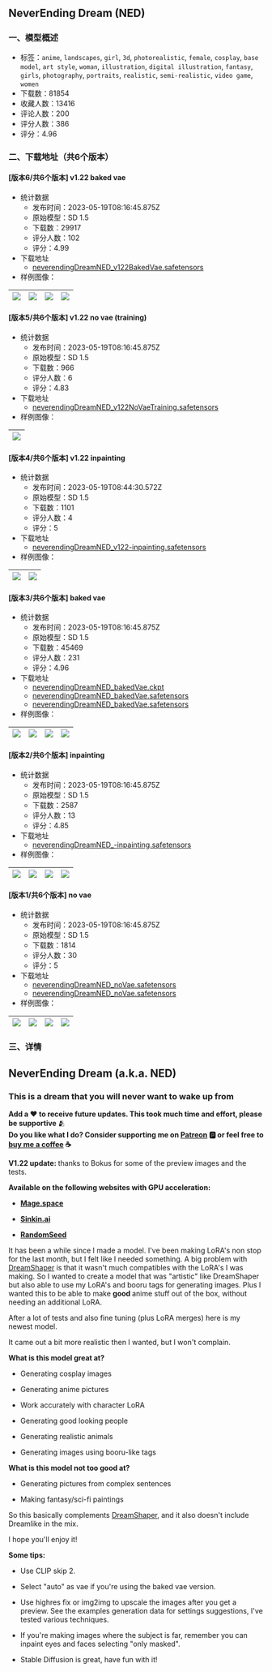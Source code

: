 ## NeverEnding Dream (NED)
### 一、模型概述

- 标签：`anime`, `landscapes`, `girl`, `3d`, `photorealistic`, `female`, `cosplay`, `base model`, `art style`, `woman`, `illustration`, `digital illustration`, `fantasy`, `girls`, `photography`, `portraits`, `realistic`, `semi-realistic`, `video game`, `women`
- 下载数：81854
- 收藏人数：13416
- 评论人数：200
- 评分人数：386
- 评分：4.96

### 二、下载地址（共6个版本）

#### [版本6/共6个版本] v1.22 baked vae

- 统计数据
  - 发布时间：2023-05-19T08:16:45.875Z
  - 原始模型：SD 1.5
  - 下载数：29917
  - 评分人数：102
  - 评分：4.99
- 下载地址
  - [neverendingDreamNED_v122BakedVae.safetensors](https://civitai.com/api/download/models/64094)
- 样例图像：

| <img src="https://image.civitai.com/xG1nkqKTMzGDvpLrqFT7WA/991f0217-2501-4106-957a-fcc7643f7061/width=450/707744.jpeg" /> | <img src="https://image.civitai.com/xG1nkqKTMzGDvpLrqFT7WA/75742154-cabd-4b7f-82e1-c788a7b73138/width=450/707747.jpeg" /> | <img src="https://image.civitai.com/xG1nkqKTMzGDvpLrqFT7WA/29815cd2-52fd-459d-9772-60e8ac85cc52/width=450/707794.jpeg" /> | <img src="https://image.civitai.com/xG1nkqKTMzGDvpLrqFT7WA/70168c9b-ac60-4b86-a442-6fba309df226/width=450/707743.jpeg" /> |
| ---- | ---- | ---- | ---- |

#### [版本5/共6个版本] v1.22 no vae (training)

- 统计数据
  - 发布时间：2023-05-19T08:16:45.875Z
  - 原始模型：SD 1.5
  - 下载数：966
  - 评分人数：6
  - 评分：4.83
- 下载地址
  - [neverendingDreamNED_v122NoVaeTraining.safetensors](https://civitai.com/api/download/models/68310)
- 样例图像：

| <img src="https://image.civitai.com/xG1nkqKTMzGDvpLrqFT7WA/55831d1e-f494-4543-8ac3-0051aeef6b75/width=450/761704.jpeg" /> |
| ---- |

#### [版本4/共6个版本] v1.22 inpainting

- 统计数据
  - 发布时间：2023-05-19T08:44:30.572Z
  - 原始模型：SD 1.5
  - 下载数：1101
  - 评分人数：4
  - 评分：5
- 下载地址
  - [neverendingDreamNED_v122-inpainting.safetensors](https://civitai.com/api/download/models/74750)
- 样例图像：

| <img src="https://image.civitai.com/xG1nkqKTMzGDvpLrqFT7WA/a2332729-2fe2-4792-889b-bd52cc3a7aa5/width=450/835279.jpeg" /> | <img src="https://image.civitai.com/xG1nkqKTMzGDvpLrqFT7WA/f8a4d7ab-2f7b-460f-a9d9-ab8f9674595d/width=450/835365.jpeg" /> |
| ---- | ---- |

#### [版本3/共6个版本] baked vae

- 统计数据
  - 发布时间：2023-05-19T08:16:45.875Z
  - 原始模型：SD 1.5
  - 下载数：45469
  - 评分人数：231
  - 评分：4.96
- 下载地址
  - [neverendingDreamNED_bakedVae.ckpt](https://civitai.com/api/download/models/11925?type=Model&format=PickleTensor&size=full&fp=fp16)
  - [neverendingDreamNED_bakedVae.safetensors](https://civitai.com/api/download/models/11925?type=Model&format=SafeTensor&size=full&fp=fp16)
  - [neverendingDreamNED_bakedVae.safetensors](https://civitai.com/api/download/models/11925)
- 样例图像：

| <img src="https://image.civitai.com/xG1nkqKTMzGDvpLrqFT7WA/b58bd267-9df8-45dc-7543-4e62101cad00/width=450/114053.jpeg" /> | <img src="https://image.civitai.com/xG1nkqKTMzGDvpLrqFT7WA/126aa6e8-f03c-4241-88b6-a31df5a14200/width=450/121861.jpeg" /> | <img src="https://image.civitai.com/xG1nkqKTMzGDvpLrqFT7WA/84616767-6ddf-40ae-a3ba-9b2fec1f9b00/width=450/114072.jpeg" /> | <img src="https://image.civitai.com/xG1nkqKTMzGDvpLrqFT7WA/c0f34ee2-a4f1-40ad-bc35-81e8261a0800/width=450/114071.jpeg" /> |
| ---- | ---- | ---- | ---- |

#### [版本2/共6个版本] inpainting

- 统计数据
  - 发布时间：2023-05-19T08:16:45.875Z
  - 原始模型：SD 1.5
  - 下载数：2587
  - 评分人数：13
  - 评分：4.85
- 下载地址
  - [neverendingDreamNED_-inpainting.safetensors](https://civitai.com/api/download/models/12732)
- 样例图像：

| <img src="https://image.civitai.com/xG1nkqKTMzGDvpLrqFT7WA/16bd5647-d13f-43ff-2e42-0f0a3c519c00/width=450/122938.jpeg" /> | <img src="https://image.civitai.com/xG1nkqKTMzGDvpLrqFT7WA/33b5452f-e824-49ae-5e12-00904e96a800/width=450/122937.jpeg" /> | <img src="https://image.civitai.com/xG1nkqKTMzGDvpLrqFT7WA/1fd9191e-8854-492f-c4a9-607ade2be900/width=450/122936.jpeg" /> | <img src="https://image.civitai.com/xG1nkqKTMzGDvpLrqFT7WA/80d2dad3-df45-4982-5d1c-66e3d06e9800/width=450/122935.jpeg" /> |
| ---- | ---- | ---- | ---- |

#### [版本1/共6个版本] no vae

- 统计数据
  - 发布时间：2023-05-19T08:16:45.875Z
  - 原始模型：SD 1.5
  - 下载数：1814
  - 评分人数：30
  - 评分：5
- 下载地址
  - [neverendingDreamNED_noVae.safetensors](https://civitai.com/api/download/models/11931?type=Model&format=SafeTensor&size=full&fp=fp16)
  - [neverendingDreamNED_noVae.safetensors](https://civitai.com/api/download/models/11931)
- 样例图像：

| <img src="https://image.civitai.com/xG1nkqKTMzGDvpLrqFT7WA/b58bd267-9df8-45dc-7543-4e62101cad00/width=450/114129.jpeg" /> | <img src="https://image.civitai.com/xG1nkqKTMzGDvpLrqFT7WA/84616767-6ddf-40ae-a3ba-9b2fec1f9b00/width=450/114128.jpeg" /> | <img src="https://image.civitai.com/xG1nkqKTMzGDvpLrqFT7WA/c0f34ee2-a4f1-40ad-bc35-81e8261a0800/width=450/114127.jpeg" /> | <img src="https://image.civitai.com/xG1nkqKTMzGDvpLrqFT7WA/24aadf96-f63e-4e1a-cba4-e85ade137800/width=450/114126.jpeg" /> |
| ---- | ---- | ---- | ---- |


### 三、详情
<h2>NeverEnding Dream (a.k.a. NED)</h2><h3><strong>This is a dream that you will never want to wake up from</strong></h3><p><strong>Add a ❤️ to receive future updates. This took much time and effort, please be supportive </strong>🫂<br /><strong>Do you like what I do? Consider supporting me on </strong><a target="_blank" rel="ugc" href="https://www.patreon.com/Lykon275"><strong>Patreon</strong></a><strong> 🅿️ or feel free to </strong><a target="_blank" rel="ugc" href="https://snipfeed.co/lykon"><strong>buy me a coffee</strong></a><strong> ☕</strong></p><p><strong>V1.22 update: </strong>thanks to Bokus for some of the preview images and the tests.</p><p><strong>Available on the following websites with GPU acceleration:</strong></p><ul><li><p><a target="_blank" rel="ugc" href="https://www.mage.space/"><strong>Mage.space</strong></a></p></li><li><p><a target="_blank" rel="ugc" href="http://Sinkin.ai"><strong>Sinkin.ai</strong></a></p></li><li><p><a rel="ugc" href="https://randomseed.co/model/59"><strong>RandomSeed</strong></a></p></li></ul><p></p><p>It has been a while since I made a model. I've been making LoRA's non stop for the last month, but I felt like I needed something. A big problem with <a target="_blank" rel="ugc" href="https://civitai.com/models/4384">DreamShaper</a> is that it wasn't much compatibles with the LoRA's I was making. So I wanted to create a model that was "artistic" like DreamShaper but also able to use my LoRA's and booru tags for generating images. Plus I wanted this to be able to make <strong>good </strong>anime stuff out of the box, without needing an additional LoRA.</p><p>After a lot of tests and also fine tuning (plus LoRA merges) here is my newest model.</p><p>It came out a bit more realistic then I wanted, but I won't complain.</p><p><strong>What is this model great at?</strong></p><ul><li><p>Generating cosplay images</p></li><li><p>Generating anime pictures</p></li><li><p>Work accurately with character LoRA</p></li><li><p>Generating good looking people</p></li><li><p>Generating realistic animals</p></li><li><p>Generating images using booru-like tags</p></li></ul><p><strong>What is this model not too good at?</strong></p><ul><li><p>Generating pictures from complex sentences</p></li><li><p>Making fantasy/sci-fi paintings</p></li></ul><p>So this basically complements <a target="_blank" rel="ugc" href="https://civitai.com/models/4384">DreamShaper</a>, and it also doesn't include Dreamlike in the mix.</p><p></p><p>I hope you'll enjoy it!</p><p></p><p><strong>Some tips:</strong></p><ul><li><p>Use CLIP skip 2.</p></li><li><p>Select "auto" as vae if you're using the baked vae version.</p></li><li><p>Use highres fix or img2img to upscale the images after you get a preview. See the examples generation data for settings suggestions, I've tested various techniques.</p></li><li><p>If you're making images where the subject is far, remember you can inpaint eyes and faces selecting "only masked".</p></li><li><p>Stable Diffusion is great, have fun with it!</p></li></ul><p></p>